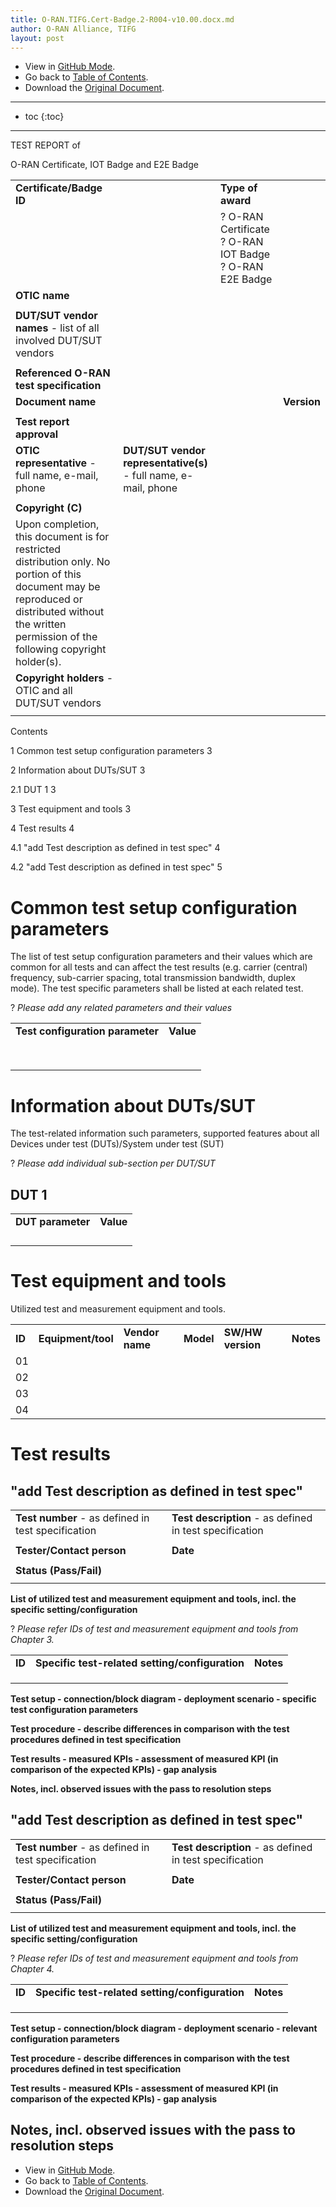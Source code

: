 ```yaml
---
title: O-RAN.TIFG.Cert-Badge.2-R004-v10.00.docx.md
author: O-RAN Alliance, TIFG
layout: post
---
```


- View in [GitHub Mode]({{site.github_page_url}}/O-RAN.TIFG.Cert-Badge.2-R004-v10.00.docx.md).
- Go back to [Table of Contents]({{site.baseurl}}/).
- Download the [Original Document]({{site.download_url}}/O-RAN.TIFG.Cert-Badge.2-R004-v10.00.docx).

---

* toc
{:toc}

---

TEST REPORT of

O-RAN Certificate, IOT Badge and E2E Badge

<div class="table-wrapper" markdown="block">

|  |  |  |  |
| --- | --- | --- | --- |
| **Certificate/Badge ID** | | **Type of award** | |
|  | | ? O-RAN Certificate  ? O-RAN IOT Badge  ? O-RAN E2E Badge | |
| **OTIC name** | |
|  | |
| **DUT/SUT vendor names** - list of all involved DUT/SUT vendors | | | |
|  | | | |
| **Referenced O-RAN test specification** | | | |
| **Document name** | | | **Version** |
|  | | |  |
| **Test report approval** | | | |
| **OTIC representative** - full name, e-mail, phone | **DUT/SUT vendor representative(s)** - full name, e-mail, phone | | |
|  |  | | |
| **Copyright (C)** | | | |
| Upon completion, this document is for restricted distribution only. No portion of this document may be reproduced or distributed without the written permission of the following copyright holder(s). | | | |
| **Copyright holders** - OTIC and all DUT/SUT vendors | | | |
|  | | | |

</div>

Contents

1 Common test setup configuration parameters 3

2 Information about DUTs/SUT 3

2.1 DUT 1 3

3 Test equipment and tools 3

4 Test results 4

4.1 "add Test description as defined in test spec" 4

4.2 "add Test description as defined in test spec" 5

# Common test setup configuration parameters

The list of test setup configuration parameters and their values which are common for all tests and can affect the test results (e.g. carrier (central) frequency, sub-carrier spacing, total transmission bandwidth, duplex mode). The test specific parameters shall be listed at each related test.

? *Please add any related parameters and their values*

<div class="table-wrapper" markdown="block">

|  |  |
| --- | --- |
| **Test configuration parameter** | **Value** |
|  |  |
|  |  |
|  |  |
|  |  |
|  |  |
|  |  |
|  |  |
|  |  |

</div>

# Information about DUTs/SUT

The test-related information such parameters, supported features about all Devices under test (DUTs)/System under test (SUT)

? *Please add individual sub-section per DUT/SUT*

## DUT 1

<div class="table-wrapper" markdown="block">

|  |  |
| --- | --- |
| **DUT parameter** | **Value** |
|  |  |
|  |  |
|  |  |
|  |  |

</div>

# Test equipment and tools

Utilized test and measurement equipment and tools.

<div class="table-wrapper" markdown="block">

|  |  |  |  |  |  |
| --- | --- | --- | --- | --- | --- |
| **ID** | **Equipment/tool** | **Vendor name** | **Model** | **SW/HW version** | **Notes** |
| 01 |  |  |  |  |  |
| 02 |  |  |  |  |  |
| 03 |  |  |  |  |  |
| 04 |  |  |  |  |  |

</div>

# Test results

## "add Test description as defined in test spec"

<div class="table-wrapper" markdown="block">

|  |  |
| --- | --- |
| **Test number** - as defined in test specification | **Test description** - as defined in test specification |
|  |  |
| **Tester/Contact person** | **Date** |
|  |  |
| **Status (Pass/Fail)** | |
|  | |

</div>

**List of utilized test and measurement equipment and tools, incl. the specific setting/configuration**

? *Please refer IDs of test and measurement equipment and tools from Chapter 3.*

<div class="table-wrapper" markdown="block">

|  |  |  |
| --- | --- | --- |
| **ID** | **Specific test-related setting/configuration** | **Notes** |
|  |  |  |
|  |  |  |
|  |  |  |

</div>

**Test setup - connection/block diagram - deployment scenario - specific test configuration parameters**

**Test procedure - describe differences in comparison with the test procedures defined in test specification**

**Test results - measured KPIs - assessment of measured KPI (in comparison of the expected KPIs) - gap analysis**

**Notes, incl. observed issues with the pass to resolution steps**

## "add Test description as defined in test spec"

<div class="table-wrapper" markdown="block">

|  |  |
| --- | --- |
| **Test number** - as defined in test specification | **Test description** - as defined in test specification |
|  |  |
| **Tester/Contact person** | **Date** |
|  |  |
| **Status (Pass/Fail)** | |
|  | |

</div>

**List of utilized test and measurement equipment and tools, incl. the specific setting/configuration**

? *Please refer IDs of test and measurement equipment and tools from Chapter 4.*

<div class="table-wrapper" markdown="block">

|  |  |  |
| --- | --- | --- |
| **ID** | **Specific test-related setting/configuration** | **Notes** |
|  |  |  |
|  |  |  |
|  |  |  |

</div>

**Test setup - connection/block diagram - deployment scenario - relevant configuration parameters**

**Test procedure - describe differences in comparison with the test procedures defined in test specification**

**Test results - measured KPIs - assessment of measured KPI (in comparison of the expected KPIs) - gap analysis**

**Notes, incl. observed issues with the pass to resolution steps**
---

- View in [GitHub Mode]({{site.github_page_url}}/O-RAN.TIFG.Cert-Badge.2-R004-v10.00.docx.md).
- Go back to [Table of Contents]({{site.baseurl}}/).
- Download the [Original Document]({{site.download_url}}/O-RAN.TIFG.Cert-Badge.2-R004-v10.00.docx).
